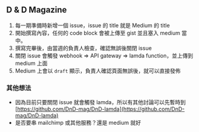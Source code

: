 ## D & D Magazine

1. 每一期準備時新增一個 issue，issue 的 title 就是 Medium 的 title
2. 開始撰寫內容，任何的 code block 會被上傳至 gist 並且塞入 medium 當中。
3. 撰寫完畢後，由當週的負責人檢查，確認無誤後關閉 issue
4. 關閉 issue 會觸發 webhook => API gateway => lamda function，並上傳到 medium 上面
5. Medium 上會以 `draft` 顯示，負責人確認頁面無誤後，就可以直接發佈


### 其他想法

- 因為目前只要關閉 issue 就會觸發 lamda，所以有其他討論可以先暫時到[https://github.com/DnD-mag/DnD-lamda](https://github.com/DnD-mag/DnD-lamda)
- 是否要串 mailchimp 或其他服務？還是 medium 就好
